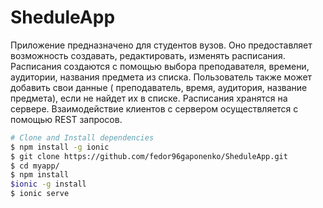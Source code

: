 # SheduleApp
Приложение предназначено для студентов вузов. Оно предоставляет возможность создавать, редактировать, изменять расписания. Расписания создаются с помощью выбора преподавателя, времени, аудитории, названия предмета из списка. Пользователь также может добавить свои данные ( преподаватель, время, аудитория, название предмета), если не найдет их в списке. Расписания хранятся на сервере. Взаимодействие клиентов с сервером осуществляется с помощью REST запросов.

```bash
# Clone and Install dependencies
$ npm install -g ionic
$ git clone https://github.com/fedor96gaponenko/SheduleApp.git
$ cd myapp/
$ npm install
$ionic -g install
$ ionic serve
